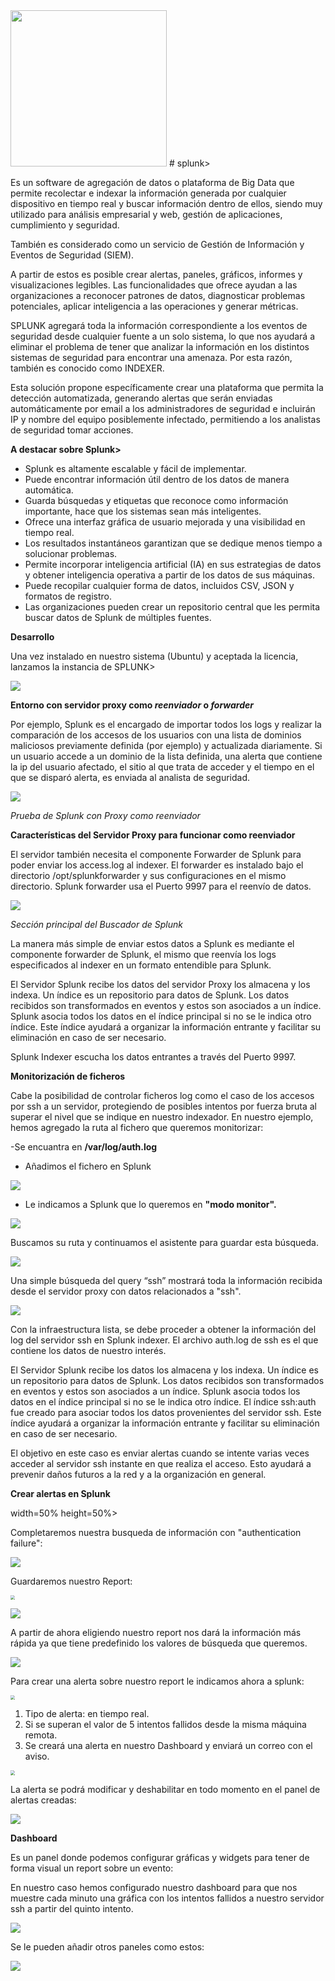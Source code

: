 


<img src="imagenes/logo.png" width="250" height="250">
# splunk>

Es un software de agregación de datos o plataforma de Big Data que permite recolectar e indexar la información generada por cualquier dispositivo en tiempo real y buscar información dentro de ellos, siendo muy utilizado para análisis empresarial y web, gestión de aplicaciones, cumplimiento y seguridad. 

También es considerado como un servicio de Gestión de Información y Eventos de Seguridad (SIEM).

A partir de estos es posible crear alertas, paneles, gráficos, informes y visualizaciones legibles. Las funcionalidades que ofrece ayudan a las organizaciones a reconocer patrones de datos, diagnosticar problemas potenciales, aplicar inteligencia a las operaciones y generar métricas.

SPLUNK agregará toda la información correspondiente a los eventos de seguridad desde cualquier fuente a un solo sistema, lo que nos ayudará a eliminar el problema de tener que analizar la información en los distintos sistemas de seguridad para encontrar una amenaza. Por esta razón, también es conocido como INDEXER.

Esta solución propone específicamente crear una plataforma que permita la detección automatizada, generando alertas que serán enviadas automáticamente por email a los administradores de seguridad e incluirán IP y nombre del equipo posiblemente infectado, permitiendo a los analistas de seguridad tomar acciones.

**A destacar sobre Splunk>**

- Splunk es altamente escalable y fácil de implementar.
- Puede encontrar información útil dentro de los datos de manera automática.
- Guarda búsquedas y etiquetas que reconoce como información importante, hace que los sistemas sean más inteligentes.
- Ofrece una interfaz gráfica de usuario mejorada y una visibilidad en tiempo real.
- Los resultados instantáneos garantizan que se dedique menos tiempo a solucionar problemas.
- Permite incorporar inteligencia artificial (IA) en sus estrategias de datos y obtener inteligencia operativa a partir de los datos de sus máquinas.
- Puede recopilar cualquier forma de datos, incluidos CSV, JSON y formatos de registro.
- Las organizaciones pueden crear un repositorio central que les permita buscar datos de Splunk de múltiples fuentes.



**Desarrollo**

Una vez instalado en nuestro sistema (Ubuntu) y aceptada la licencia, lanzamos la instancia de SPLUNK> 



![](imagenes/1.png)



**Entorno con servidor proxy como *reenviador* o *forwarder*** 



Por ejemplo, Splunk es el encargado de importar todos los logs y realizar la comparación de los accesos de los usuarios con una lista de dominios maliciosos previamente definida (por ejemplo) y actualizada diariamente. Si un usuario accede a un dominio de la lista definida, una alerta que contiene la ip del usuario afectado, el sitio al que trata de acceder y el tiempo en el que se disparó alerta, es enviada al analista de seguridad.



![](imagenes/proxy_y_splunk.jpg)


*Prueba de Splunk con Proxy como reenviador*





**Características del Servidor Proxy para funcionar como reenviador**



El servidor también necesita el componente Forwarder de Splunk para poder enviar los access.log al indexer. El forwarder es instalado bajo el directorio /opt/splunkforwarder y sus configuraciones en el mismo directorio. Splunk forwarder usa el Puerto 9997 para el reenvío de datos. 



![](imagenes/3.png)

*Sección principal del Buscador de Splunk*



La manera más simple de enviar estos datos a Splunk es mediante el componente forwarder de Splunk, el mismo que reenvía los logs especificados al indexer en un formato entendible para Splunk.

El Servidor Splunk recibe los datos del servidor Proxy los almacena y los indexa. Un índice es un repositorio para datos de Splunk. Los datos recibidos son transformados en eventos y estos son asociados a un índice. Splunk asocia todos los datos en el índice principal si no se le indica otro índice. Este índice ayudará a organizar la información entrante y facilitar su eliminación en caso de ser necesario.

Splunk Indexer escucha los datos entrantes a través del Puerto 9997. 



**Monitorización de ficheros** 

Cabe la posibilidad de controlar ficheros log como el caso de los accesos por ssh a un servidor, protegiendo de posibles intentos por fuerza bruta al superar el nivel que se indique en nuestro indexador.
En nuestro ejemplo, hemos agregado la ruta al fichero que queremos monitorizar:

-Se encuantra en **/var/log/auth.log**

- Añadimos el fichero en Splunk

![](imagenes/14.png)


- Le indicamos a Splunk que lo queremos en **"modo monitor".**

![](imagenes/15.png)

Buscamos su ruta y continuamos el asistente para guardar esta búsqueda.

![](imagenes/16.png)

Una simple búsqueda del query “ssh” mostrará toda la información recibida desde el servidor proxy con datos relacionados a "ssh". 



![](imagenes/4.png)



Con la infraestructura lista, se debe proceder a obtener la información del log del servidor ssh en Splunk indexer. El archivo auth.log de ssh  es  el  que  contiene  los  datos  de nuestro interés.

El Servidor Splunk recibe los datos los almacena y los indexa. Un índice es un repositorio para datos de Splunk. Los datos recibidos son transformados en eventos y estos son asociados a un índice. Splunk asocia todos los datos en el índice principal si no se le indica otro índice. El índice  ssh:auth fue creado para asociar todos los datos provenientes del servidor ssh. Este índice ayudará a organizar la información entrante y facilitar su eliminación en caso de ser necesario.

El objetivo en este caso es enviar alertas cuando se intente varias veces acceder al servidor ssh instante en que realiza el acceso. Esto ayudará a prevenir daños futuros a la red y a la organización en general.



**Crear alertas en Splunk**

 width=50% height=50%>

Completaremos nuestra busqueda de información con "authentication failure":

![](imagenes/5.png)



Guardaremos nuestro Report:

<img src="imagenes/6.png" style="zoom:45%;"/>



![](imagenes/7.png)



A partir de ahora eligiendo nuestro report nos dará la información más rápida ya que tiene predefinido los valores de búsqueda que queremos.

![](imagenes/8.png)	

Para crear una alerta sobre nuestro report le indicamos ahora a splunk:

<img src="imagenes/9.png" style="zoom:45%;" />

1. Tipo de alerta: en tiempo real.
2. Si se superan el valor de 5 intentos fallidos desde la misma máquina remota.
3. Se creará una alerta en nuestro Dashboard y enviará un correo con el aviso.

<img src="imagenes/10.png" style="zoom:45%;" />



La alerta se podrá modificar y deshabilitar en todo momento en el panel de alertas creadas:

![](imagenes/11.png)



**Dashboard**

Es un panel donde podemos configurar gráficas y widgets para tener de forma visual un report sobre un evento:

En nuestro caso hemos configurado nuestro dashboard para que nos muestre cada minuto una gráfica con los intentos fallidos a nuestro servidor ssh a partir del quinto intento.

![](imagenes/12.png)

Se le pueden añadir otros paneles como estos:

![](imagenes/13.png)
